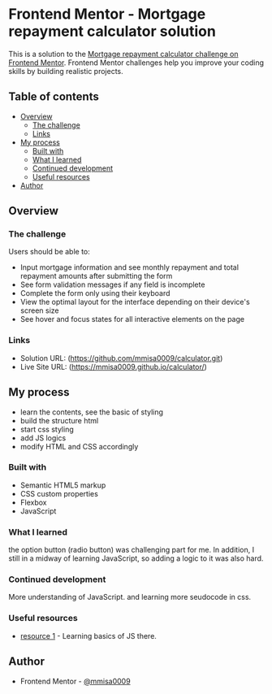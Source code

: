 # Frontend Mentor - Mortgage repayment calculator solution

This is a solution to the [Mortgage repayment calculator challenge on Frontend Mentor](https://www.frontendmentor.io/challenges/mortgage-repayment-calculator-Galx1LXK73). Frontend Mentor challenges help you improve your coding skills by building realistic projects. 

## Table of contents

- [Overview](#overview)
  - [The challenge](#the-challenge)
  - [Links](#links)
- [My process](#my-process)
  - [Built with](#built-with)
  - [What I learned](#what-i-learned)
  - [Continued development](#continued-development)
  - [Useful resources](#useful-resources)
- [Author](#author)



## Overview

 

### The challenge

Users should be able to:

- Input mortgage information and see monthly repayment and total repayment amounts after submitting the form
- See form validation messages if any field is incomplete
- Complete the form only using their keyboard
- View the optimal layout for the interface depending on their device's screen size
- See hover and focus states for all interactive elements on the page



### Links

- Solution URL: (https://github.com/mmisa0009/calculator.git)
- Live Site URL: (https://mmisa0009.github.io/calculator/)

## My process

- learn the contents, see the basic of styling
- build the structure html
- start css styling
- add JS logics
- modify HTML and CSS accordingly

### Built with

- Semantic HTML5 markup
- CSS custom properties
- Flexbox
- JavaScript

### What I learned

the option button (radio button) was challenging part for me. In addition, I still in a midway of learning JavaScript, so adding a logic to it was also hard. 

### Continued development
More understanding of JavaScript. and learning more seudocode in css. 

### Useful resources

- [resource 1](https://www.coursera.org/professional-certificates/ibm-full-stack-cloud-developer) - Learning basics of JS there. 



## Author

- Frontend Mentor - [@mmisa0009](https://www.frontendmentor.io/profile/mmisa0009)



